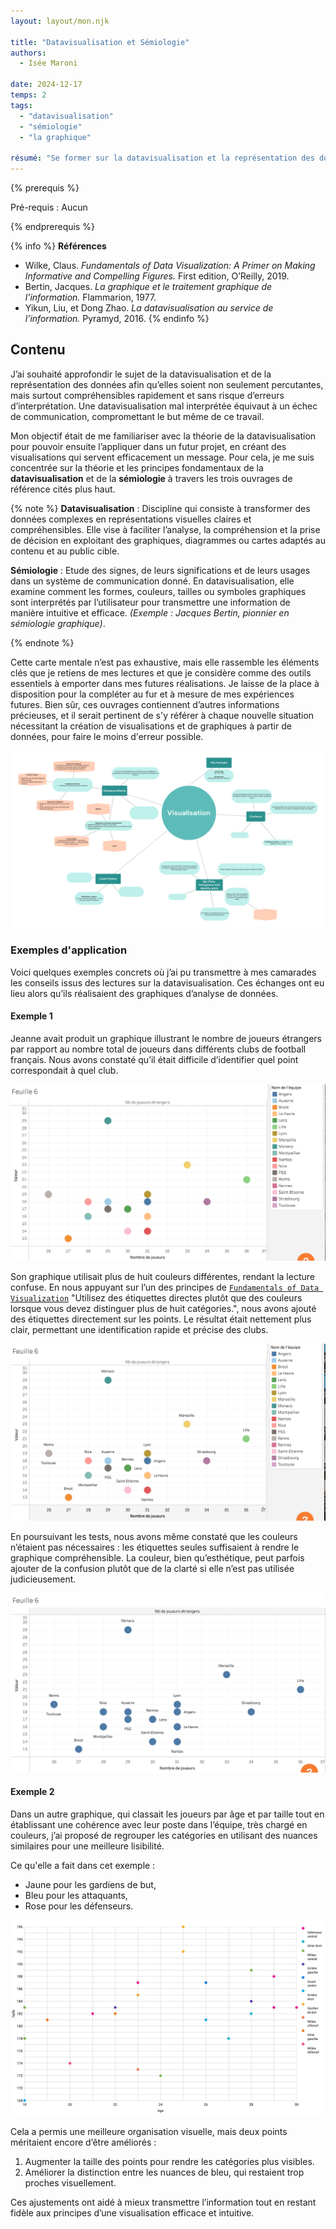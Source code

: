 ```yaml
---
layout: layout/mon.njk

title: "Datavisualisation et Sémiologie"
authors:
  - Isée Maroni

date: 2024-12-17
temps: 2
tags:
  - "datavisualisation"
  - "sémiologie"
  - "la graphique"

résumé: "Se former sur la datavisualisation et la représentation des données afin qu’elles soient percutantes et comprises sans erreurs d'interprétation."
---
```


{% prerequis %}

Pré-requis : Aucun

{% endprerequis %}

{% info %}
**Références**
- Wilke, Claus. *Fundamentals of Data Visualization: A Primer on Making Informative and Compelling Figures.* First edition, O’Reilly, 2019.
- Bertin, Jacques. *La graphique et le traitement graphique de l’information.* Flammarion, 1977.
- Yikun, Liu, et Dong Zhao. *La datavisualisation au service de l’information.* Pyramyd, 2016.
{% endinfo %}

## Contenu

J’ai souhaité approfondir le sujet de la datavisualisation et de la représentation des données afin qu’elles soient non seulement percutantes, mais surtout compréhensibles rapidement et sans risque d’erreurs d’interprétation. Une datavisualisation mal interprétée équivaut à un échec de communication, compromettant le but même de ce travail.

Mon objectif était de me familiariser avec la théorie de la datavisualisation pour pouvoir ensuite l’appliquer dans un futur projet, en créant des visualisations qui servent efficacement un message. Pour cela, je me suis concentrée sur la théorie et les principes fondamentaux de la **datavisualisation** et de la **sémiologie** à travers les trois ouvrages de référence cités plus haut.


{% note %}
**Datavisualisation** : Discipline qui consiste à transformer des données complexes en représentations visuelles claires et compréhensibles. Elle vise à faciliter l’analyse, la compréhension et la prise de décision en exploitant des graphiques, diagrammes ou cartes adaptés au contenu et au public cible.

**Sémiologie** : Etude des signes, de leurs significations et de leurs usages dans un système de communication donné. En datavisualisation, elle examine comment les formes, couleurs, tailles ou symboles graphiques sont interprétés par l’utilisateur pour transmettre une information de manière intuitive et efficace. *(Exemple : Jacques Bertin, pionnier en sémiologie graphique)*.

{% endnote %}

Cette carte mentale n’est pas exhaustive, mais elle rassemble les éléments clés que je retiens de mes lectures et que je considère comme des outils essentiels à emporter dans mes futures réalisations. Je laisse de la place à disposition pour la compléter au fur et à mesure de mes expériences futures. Bien sûr, ces ouvrages contiennent d’autres informations précieuses, et il serait pertinent de s'y référer à chaque nouvelle situation nécessitant la création de visualisations et de graphiques à partir de données, pour faire le moins d'erreur possible.


![MON2.2_Mindmap](https://raw.githubusercontent.com/do-it-ecm/promo-2024-2025/main/Isee-Maroni/mon/temps-2.2/MON2.2_Mindmap.png)

### Exemples d'application

Voici quelques exemples concrets où j’ai pu transmettre à mes camarades les conseils issus des lectures sur la datavisualisation. Ces échanges ont eu lieu alors qu’ils réalisaient des graphiques d’analyse de données.

#### Exemple 1

Jeanne avait produit un graphique illustrant le nombre de joueurs étrangers par rapport au nombre total de joueurs dans différents clubs de football français. Nous avons constaté qu’il était difficile d’identifier quel point correspondait à quel club.

![Tableau_couleurs](https://raw.githubusercontent.com/do-it-ecm/promo-2024-2025/main/Isee-Maroni/mon/temps-2.2/Tableau_couleurs.png)

Son graphique utilisait plus de huit couleurs différentes, rendant la lecture confuse. En nous appuyant sur l’un des principes de [`Fundamentals of Data Visualization`](https://clauswilke.com/dataviz/s) "Utilisez des étiquettes directes plutôt que des couleurs lorsque vous devez distinguer plus de huit catégories.", nous avons ajouté des étiquettes directement sur les points. Le résultat était nettement plus clair, permettant une identification rapide et précise des clubs.

![Tableau_couleurs_labels](https://raw.githubusercontent.com/do-it-ecm/promo-2024-2025/main/Isee-Maroni/mon/temps-2.2/Tableau_couleurs_labels.png)

En poursuivant les tests, nous avons même constaté que les couleurs n’étaient pas nécessaires : les étiquettes seules suffisaient à rendre le graphique compréhensible. La couleur, bien qu’esthétique, peut parfois ajouter de la confusion plutôt que de la clarté si elle n’est pas utilisée judicieusement.

![Tableau_labels](https://raw.githubusercontent.com/do-it-ecm/promo-2024-2025/main/Isee-Maroni/mon/temps-2.2/Tableau_labels.png)

#### Exemple 2

Dans un autre graphique, qui classait les joueurs par âge et par taille tout en établissant une cohérence avec leur poste dans l’équipe, très chargé en couleurs, j’ai proposé de regrouper les catégories en utilisant des nuances similaires pour une meilleure lisibilité.

Ce qu'elle a fait dans cet exemple :
- Jaune pour les gardiens de but,
- Bleu pour les attaquants,
- Rose pour les défenseurs.

![Postes_joueurs.jpg](https://raw.githubusercontent.com/do-it-ecm/promo-2024-2025/main/Isee-Maroni/mon/temps-2.2/Postes_joueurs.jpg)

Cela a permis une meilleure organisation visuelle, mais deux points méritaient encore d’être améliorés :

1. Augmenter la taille des points pour rendre les catégories plus visibles.
2. Améliorer la distinction entre les nuances de bleu, qui restaient trop proches visuellement.

Ces ajustements ont aidé à mieux transmettre l’information tout en restant fidèle aux principes d’une visualisation efficace et intuitive.
